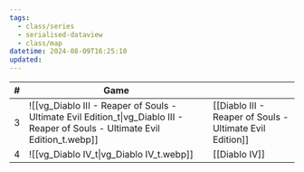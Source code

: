 ```yaml
---
tags:
  - class/series
  - serialised-dataview
  - class/map
datetime: 2024-08-09T16:25:10
updated: 
---
```

<!-- QueryToSerialize: table without id sequence as "#", embed(link(thumbnail)) as Game, file.link as ""  from #class/video-game where series = [[]] sort sequence -->
<!-- SerializedQuery: table without id sequence as "#", embed(link(thumbnail)) as Game, file.link as ""  from #class/video-game where series = [[]] sort sequence -->

| # | Game                                                                                                                                                     |                                                                                                                                |
| - | -------------------------------------------------------------------------------------------------------------------------------------------------------- | ------------------------------------------------------------------------------------------------------------------------------ |
| 3 | ![[vg_Diablo III - Reaper of Souls - Ultimate Evil Edition_t\|vg_Diablo III - Reaper of Souls - Ultimate Evil Edition_t.webp]] | [[Diablo III - Reaper of Souls - Ultimate Evil Edition]] |
| 4 | ![[vg_Diablo IV_t\|vg_Diablo IV_t.webp]]                                                                                       | [[Diablo IV]]                                                                                       |
<!-- SerializedQuery END -->
